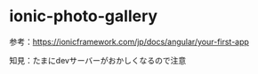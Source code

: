 # ionic-photo-gallery

参考：https://ionicframework.com/jp/docs/angular/your-first-app

知見：たまにdevサーバーがおかしくなるので注意